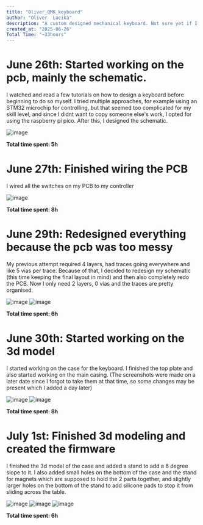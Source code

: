```yaml
---
title: "Oliver_QMK_keyboard"
author: "Oliver  Lacika"
description: "A custom designed mechanical keyboard. Not sure yet if I will be able to add any features like rbg or rotary knobs"
created_at: "2025-06-26"
Total Time: "~33hours"
---
```

# June 26th: Started working on the pcb, mainly the schematic.

I watched and read a few tutorials on how to design a keyboard before beginning to do so myself. I tried multiple approaches, for example using an STM32 microchip for controlling, but that seemed too complicated for my skill level, and since I didnt want to copy someone else's work, I opted for using the raspberry pi pico. After this, I designed the schematic.

![image](https://github.com/user-attachments/assets/090fa1db-f793-48ed-979a-0b9e558d6d52)


**Total time spent: 5h**
# June 27th: Finished wiring the PCB

I wired all the switches on my PCB to my controller

![image](https://github.com/user-attachments/assets/ae7b270b-8baa-46b2-9920-89d8375cc2eb)


**Total time spent: 8h**
# June 29th: Redesigned everything because the pcb was too messy

My previous attempt required 4 layers, had traces going everywhere and like 5 vias per trace. Because of that, I decided to redesign my schematic (this time keeping the final layout in mind) and then also completely redo the PCB. Now I only need 2 layers, 0 vias and the traces are pretty organised.

![image](https://github.com/user-attachments/assets/15dacf79-3c77-4327-bccd-7a6096c74d43)
![image](https://github.com/user-attachments/assets/a26a1317-221c-4617-982f-90fe2be8e7df)


**Total time spent: 6h**
# June 30th: Started working on the 3d model

I started working on the case for the keyboard. I finished the top plate and also started working on the main casing. (The screenshots were made on a later date since I forgot to take them at that time, so some changes may be present which I added a day later)

![image](https://github.com/user-attachments/assets/7fbc516b-95d8-4e0a-949b-a8cc65879764)
![image](https://github.com/user-attachments/assets/09f69211-475a-43dc-95ab-3a8dfa7a52f0)


**Total time spent: 8h**
# July 1st: Finished 3d modeling and created the firmware

I finished the 3d model of the case and added a stand to add a 6 degree slope to it. I also added small holes on the bottom of the case and the stand for magnets which are supposed to hold the 2 parts together, and slightly larger holes on the bottom of the stand to add silicone pads to stop it from sliding across the table.

![image](https://github.com/user-attachments/assets/144e8a5c-622e-4111-80e0-e683fd8c387d)
![image](https://github.com/user-attachments/assets/7635cb1c-831a-4457-ac45-62846b0589ac)
![image](https://github.com/user-attachments/assets/b0f255fa-f408-4e50-9c0a-fce6ad88e442)


**Total time spent: 6h**
